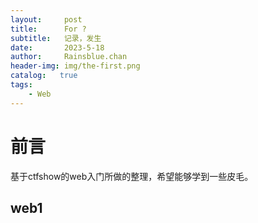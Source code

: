 ```yaml
---
layout:     post
title:      For ?
subtitle:   记录，发生
date:       2023-5-18
author:     Rainsblue.chan
header-img: img/the-first.png
catalog:   true
tags:
    - Web
---
```

# 前言
基于ctfshow的web入门所做的整理，希望能够学到一些皮毛。
## web1
